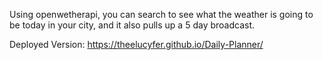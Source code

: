 Using openwetherapi, you can search to see what the weather is going to be today in your city, and it also pulls up a 5 day broadcast. 

Deployed Version: https://theelucyfer.github.io/Daily-Planner/
